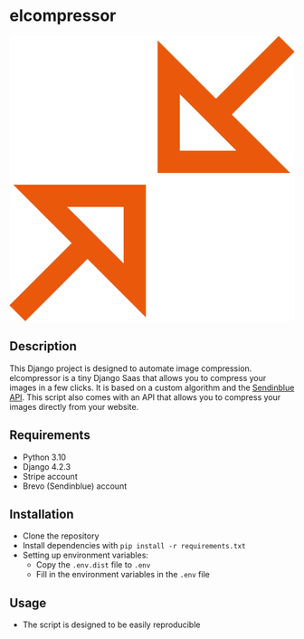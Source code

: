 # elcompressor
![logo](static/home/assets/compress_logotype.png)

## Description

This Django project is designed to automate image compression. elcompressor is a tiny Django Saas that allows you to compress your images in a few clicks. It is based on a custom algorithm and the [Sendinblue API](https://developers.sendinblue.com/). 
This script also comes with an API that allows you to compress your images directly from your website.

## Requirements
- Python 3.10
- Django 4.2.3
- Stripe account
- Brevo (Sendinblue) account

## Installation
- Clone the repository
- Install dependencies with `pip install -r requirements.txt`
- Setting up environment variables:
    - Copy the `.env.dist` file to `.env`
    - Fill in the environment variables in the `.env` file

## Usage
- The script is designed to be easily reproducible

